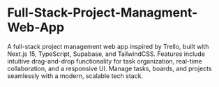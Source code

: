 # Full-Stack-Project-Managment-Web-App
A full-stack project management web app inspired by Trello, built with Next.js 15, TypeScript, Supabase, and TailwindCSS. Features include intuitive drag-and-drop functionality for task organization, real-time collaboration, and a responsive UI. Manage tasks, boards, and projects seamlessly with a modern, scalable tech stack.

